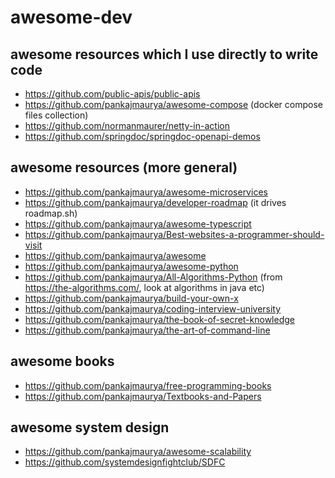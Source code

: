 # awesome-dev

## awesome resources which I use directly to write code
- https://github.com/public-apis/public-apis
- https://github.com/pankajmaurya/awesome-compose (docker compose files collection)
- https://github.com/normanmaurer/netty-in-action
- https://github.com/springdoc/springdoc-openapi-demos

## awesome resources (more general)
- https://github.com/pankajmaurya/awesome-microservices
- https://github.com/pankajmaurya/developer-roadmap (it drives roadmap.sh)
- https://github.com/pankajmaurya/awesome-typescript
- https://github.com/pankajmaurya/Best-websites-a-programmer-should-visit
- https://github.com/pankajmaurya/awesome
- https://github.com/pankajmaurya/awesome-python
- https://github.com/pankajmaurya/All-Algorithms-Python (from https://the-algorithms.com/, look at algorithms in java etc)
- https://github.com/pankajmaurya/build-your-own-x
- https://github.com/pankajmaurya/coding-interview-university
- https://github.com/pankajmaurya/the-book-of-secret-knowledge
- https://github.com/pankajmaurya/the-art-of-command-line

## awesome books
- https://github.com/pankajmaurya/free-programming-books
- https://github.com/pankajmaurya/Textbooks-and-Papers

## awesome system design
- https://github.com/pankajmaurya/awesome-scalability
- https://github.com/systemdesignfightclub/SDFC
